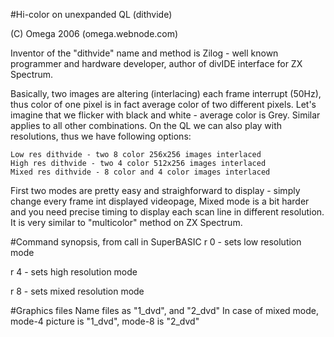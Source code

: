 #Hi-color on unexpanded QL (dithvide)

(C) Omega 2006 (omega.webnode.com)


Inventor of the "dithvide" name and method is Zilog - well known programmer and hardware developer, author of divIDE interface for ZX Spectrum.

Basically, two images are altering (interlacing) each frame interrupt (50Hz), thus color of one pixel is in fact average color of two different pixels. Let's imagine that we flicker with black and white - average color is Grey. Similar applies to all other combinations. On the QL we can also play with resolutions, thus we have following options:

    Low res dithvide - two 8 color 256x256 images interlaced
    High res dithvide - two 4 color 512x256 images interlaced
    Mixed res dithvide - 8 color and 4 color images interlaced

First two modes are pretty easy and straighforward to display - simply change every frame int displayed videopage, Mixed mode is a bit harder and you need precise timing to display each scan line in different resolution. It is very similar to "multicolor" method on ZX Spectrum.

#Command synopsis, from call in SuperBASIC
r 0 - sets low resolution mode

r 4 - sets high resolution mode

r 8 - sets mixed resolution mode

#Graphics files
Name files as "1_dvd", and "2_dvd"
In case of mixed mode, mode-4 picture is "1_dvd", mode-8 is "2_dvd"

